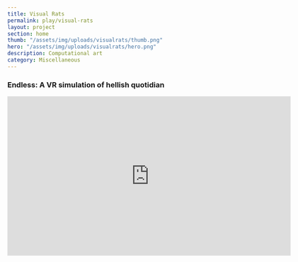 ```yaml
---
title: Visual Rats
permalink: play/visual-rats
layout: project
section: home
thumb: "/assets/img/uploads/visualrats/thumb.png"
hero: "/assets/img/uploads/visualrats/hero.png"
description: Computational art
category: Miscellaneous
---
```

<div class="grid-2-column">


### Endless: A VR simulation of hellish quotidian


<div class="video-responsive">
  <iframe src="https://player.vimeo.com/video/237709819?background=1&muted=0" width="640" height="360" frameborder="0" webkitallowfullscreen mozallowfullscreen allowfullscreen></iframe>
</div>

</div>
